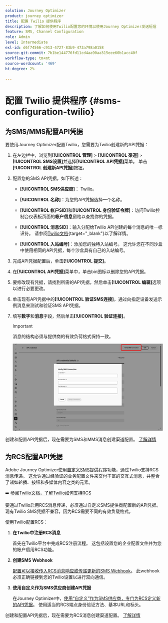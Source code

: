 ```yaml
---
solution: Journey Optimizer
product: journey optimizer
title: 配置 Twilio 提供程序
description: 了解如何使用Twilio配置您的环境以使用Journey Optimizer发送短信
feature: SMS, Channel Configuration
role: Admin
level: Intermediate
exl-id: d6f74566-c913-4727-83b9-473a798a0158
source-git-commit: 7b1be144776fd11cd4aa90aa315eee60b1acc40f
workflow-type: tm+mt
source-wordcount: '469'
ht-degree: 2%

---
```


# 配置 Twilio 提供程序 {#sms-configuration-twilio}

## 为SMS/MMS配置API凭据

要使用Journey Optimizer配置Twilio，您需要为Twilio创建新的API凭据：

1. 在左边栏中，浏览到&#x200B;**[!UICONTROL 管理]** > **[!UICONTROL 渠道]** `>` **[!UICONTROL SMS设置]**&#x200B;并选择&#x200B;**[!UICONTROL API凭据]**&#x200B;菜单。 单击&#x200B;**[!UICONTROL 创建新API凭据]**&#x200B;按钮。

1. 配置您的SMS API凭据，如下所述：

   * **[!UICONTROL SMS供应商]**： Twilio。

   * **[!UICONTROL 名称]**：为您的API凭据选择一个名称。

   * **[!UICONTROL 帐户SID]**&#x200B;和&#x200B;**[!UICONTROL 身份验证令牌]**：访问Twilio控制台仪表板页面的&#x200B;**帐户信息**&#x200B;窗格以查找你的凭据。

   * **[!UICONTROL 消息SID]**：输入分配给Twilio API创建的每个消息的唯一标识符。 请参阅[Twilio文档](https://support.twilio.com/hc/en-us/articles/223134387-What-is-a-Message-SID-){target="_blank"}以了解详情。

   * **[!UICONTROL 入站编号]**：添加您的独特入站编号。 这允许您在不同沙盒中使用相同的API凭据，每个沙盒具有自己的入站编号。

1. 完成API凭据配置后，单击&#x200B;**[!UICONTROL 提交]**。

1. 在&#x200B;**[!UICONTROL API凭据]**&#x200B;菜单中，单击bin图标以删除您的API凭据。

1. 要修改现有凭据，请找到所需的API凭据，然后单击&#x200B;**[!UICONTROL 编辑]**&#x200B;选项以进行必要更改。

1. 单击现有API凭据中的&#x200B;**[!UICONTROL 验证SMS连接]**，通过向指定设备发送示例消息来测试和验证SMS API凭据。

1. 填写&#x200B;**数字**&#x200B;和&#x200B;**消息**&#x200B;字段，然后单击&#x200B;**[!UICONTROL 验证连接]**。

   >[!IMPORTANT]
   >
   >消息的结构必须与提供商的有效负荷格式保持一致。

   ![](assets/verify-connection.png)

创建和配置API凭据后，现在需要为SMS和MMS消息创建渠道配置。 [了解详情](sms-configuration-surface.md)

## 为RCS配置API凭据

Adobe Journey Optimizer使用[自定义SMS提供程序](sms-configuration-custom.md)功能，通过Twilio支持RCS消息传递。 这允许通过经验证的业务配置文件来交付丰富的交互式消息，并整合了诸如轮播、按钮和多媒体内容之类的元素。

➡️ [参阅Twilio文档，了解Twilio如何支持RCS](https://www.twilio.com/docs/rcs)

要通过Twilio启用RCS消息传递，必须通过自定义SMS提供商配置新的API凭据。 现有Twilio SMS凭据不兼容，因为RCS需要不同的有效负载格式。

使用Twilio配置RCS：

1. **在Twilio中注册RCS消息**

   首先在Twilio平台中完成RCS注册流程。 这包括设置您的企业配置文件并为您的帐户启用RCS功能。

1. **创建SMS Webhook**

   [配置可以接收传入RCS消息响应或传递更新的SMS Webhook](sms-configuration-custom.md#webhook)。 此webhook必须正确链接到您的Twilio设置以进行双向通信。

1. **使用自定义作为SMS供应商创建API凭据**

   在Journey Optimizer中，[使用“自定义”作为SMS供应商，专门为RCS定义新的API凭据](sms-configuration-custom.md#api-credential)。 使用适当的RCS端点身份验证方法、基本URL和标头。

创建和配置API凭据后，现在需要为RCS消息创建渠道配置。 [了解详情](sms-configuration-surface.md)







